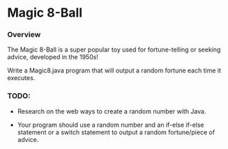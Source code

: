 # Magic 8-Ball

### Overview

The Magic 8-Ball is a super popular toy used for fortune-telling or seeking advice, developed in the 1950s!

Write a Magic8.java program that will output a random fortune each time it executes.

### TODO:

* Research on the web ways to create a random number with Java.

* Your program should use a random number and an if-else if-else statement or a switch statement to output a random fortune/piece of advice.